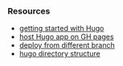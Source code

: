 ### Resources

- [getting started with Hugo](https://gohugo.io/getting-started/quick-start/)
- [host Hugo app on GH pages](https://gohugo.io/hosting-and-deployment/hosting-on-github/)
- [deploy from different branch](https://gohugo.io/hosting-and-deployment/hosting-on-github/#deployment-of-project-pages-from-your-ghpages-branch)
- [hugo directory structure](https://www.jakewiesler.com/blog/hugo-directory-structure/)


